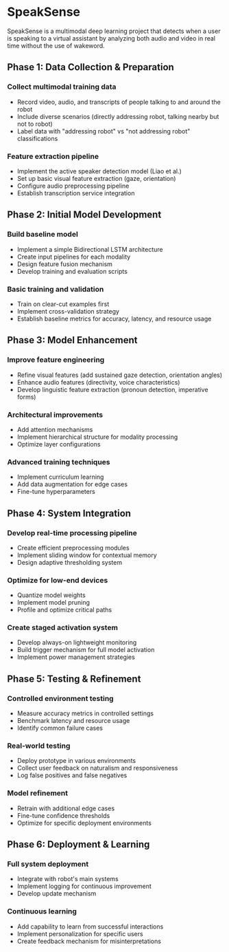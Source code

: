 # SpeakSense
SpeakSense is a multimodal deep learning project that detects when a user is speaking to a virtual assistant by analyzing both audio and video in real time without the use of wakeword.

## Phase 1: Data Collection & Preparation

### Collect multimodal training data
- Record video, audio, and transcripts of people talking to and around the robot
- Include diverse scenarios (directly addressing robot, talking nearby but not to robot)
- Label data with "addressing robot" vs "not addressing robot" classifications

### Feature extraction pipeline
- Implement the active speaker detection model (Liao et al.)
- Set up basic visual feature extraction (gaze, orientation)
- Configure audio preprocessing pipeline
- Establish transcription service integration

## Phase 2: Initial Model Development

### Build baseline model
- Implement a simple Bidirectional LSTM architecture
- Create input pipelines for each modality
- Design feature fusion mechanism
- Develop training and evaluation scripts

### Basic training and validation
- Train on clear-cut examples first
- Implement cross-validation strategy
- Establish baseline metrics for accuracy, latency, and resource usage

## Phase 3: Model Enhancement

### Improve feature engineering
- Refine visual features (add sustained gaze detection, orientation angles)
- Enhance audio features (directivity, voice characteristics)
- Develop linguistic feature extraction (pronoun detection, imperative forms)

### Architectural improvements
- Add attention mechanisms
- Implement hierarchical structure for modality processing
- Optimize layer configurations

### Advanced training techniques
- Implement curriculum learning
- Add data augmentation for edge cases
- Fine-tune hyperparameters

## Phase 4: System Integration

### Develop real-time processing pipeline
- Create efficient preprocessing modules
- Implement sliding window for contextual memory
- Design adaptive thresholding system

### Optimize for low-end devices
- Quantize model weights
- Implement model pruning
- Profile and optimize critical paths

### Create staged activation system
- Develop always-on lightweight monitoring
- Build trigger mechanism for full model activation
- Implement power management strategies

## Phase 5: Testing & Refinement

### Controlled environment testing
- Measure accuracy metrics in controlled settings
- Benchmark latency and resource usage
- Identify common failure cases

### Real-world testing
- Deploy prototype in various environments
- Collect user feedback on naturalism and responsiveness
- Log false positives and false negatives

### Model refinement
- Retrain with additional edge cases
- Fine-tune confidence thresholds
- Optimize for specific deployment environments

## Phase 6: Deployment & Learning

### Full system deployment
- Integrate with robot's main systems
- Implement logging for continuous improvement
- Develop update mechanism

### Continuous learning
- Add capability to learn from successful interactions
- Implement personalization for specific users
- Create feedback mechanism for misinterpretations